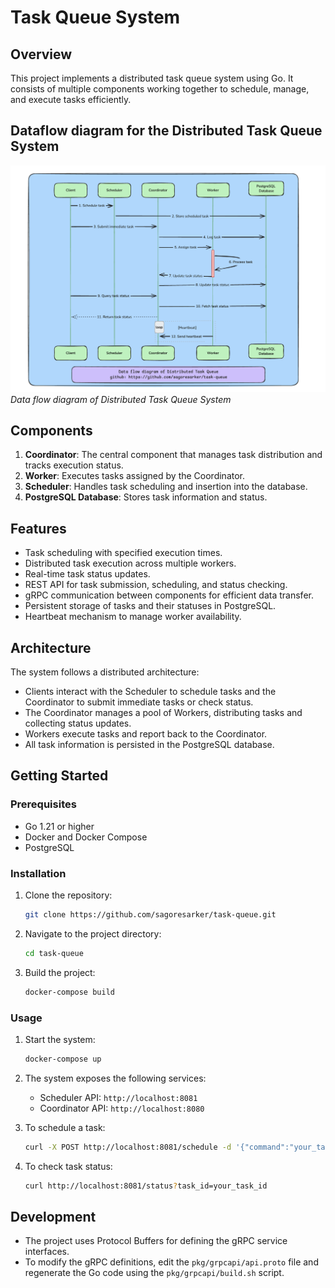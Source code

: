 # Task Queue System

## Overview
This project implements a distributed task queue system using Go. It consists of multiple components working together to schedule, manage, and execute tasks efficiently.

## Dataflow diagram for the Distributed Task Queue System
![Dataflow diagram](./docs/images/task-queue-system-dataflow.png)
*Data flow diagram of Distributed Task Queue System*

## Components
1. **Coordinator**: The central component that manages task distribution and tracks execution status.
2. **Worker**: Executes tasks assigned by the Coordinator.
3. **Scheduler**: Handles task scheduling and insertion into the database.
4. **PostgreSQL Database**: Stores task information and status.

## Features
- Task scheduling with specified execution times.
- Distributed task execution across multiple workers.
- Real-time task status updates.
- REST API for task submission, scheduling, and status checking.
- gRPC communication between components for efficient data transfer.
- Persistent storage of tasks and their statuses in PostgreSQL.
- Heartbeat mechanism to manage worker availability.

## Architecture
The system follows a distributed architecture:
- Clients interact with the Scheduler to schedule tasks and the Coordinator to submit immediate tasks or check status.
- The Coordinator manages a pool of Workers, distributing tasks and collecting status updates.
- Workers execute tasks and report back to the Coordinator.
- All task information is persisted in the PostgreSQL database.

## Getting Started

### Prerequisites
- Go 1.21 or higher
- Docker and Docker Compose
- PostgreSQL

### Installation
1. Clone the repository:
   ```bash
   git clone https://github.com/sagoresarker/task-queue.git
   ```
2. Navigate to the project directory:
   ```bash
   cd task-queue
   ```
3. Build the project:
   ```bash
   docker-compose build
   ```

### Usage
1. Start the system:
   ```bash
   docker-compose up
   ```
2. The system exposes the following services:
   - Scheduler API: `http://localhost:8081`
   - Coordinator API: `http://localhost:8080`

3. To schedule a task:
   ```bash
   curl -X POST http://localhost:8081/schedule -d '{"command":"your_task_command", "scheduled_at":"2023-04-01T15:04:05Z"}'
   ```

4. To check task status:
   ```bash
   curl http://localhost:8081/status?task_id=your_task_id
   ```

## Development
- The project uses Protocol Buffers for defining the gRPC service interfaces.
- To modify the gRPC definitions, edit the `pkg/grpcapi/api.proto` file and regenerate the Go code using the `pkg/grpcapi/build.sh` script.

